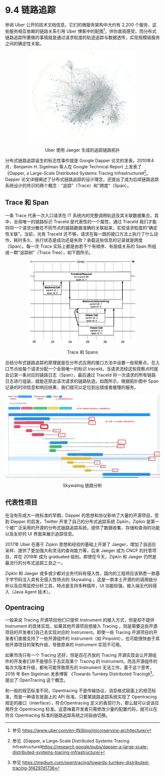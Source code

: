 # 9.4 链路追踪

参阅 Uber 公开的技术文档信息，它们的微服务架构中大约有 2,200 个服务，这些服务相互依赖的链路关系引用 Uber 博客中的配图[^1]，供你直观感受。而分布式链路追踪所要做的事情就是通过请求粒度的轨迹追踪与数据透传，实现规模级服务之间的确定性关联。

<div  align="center">
	<img src="../assets/uber-microservice.png" width = "350"  align=center />
	<p>Uber 使用 Jaeger 生成的追踪链路拓扑</p>
</div>


分布式链路追踪诞生的标志性事件就是 Google Dapper 论文的发表。2010年4月，Benjamin H. Sigelman 等人在 Google Technical Report 上发表了《Dapper, a Large-Scale Distributed Systems Tracing Infrastructure》[^2]。Dapper 论文详细阐述了分布式链路追踪的设计理念，还提出了成为后续链路追踪系统设计的共识的两个概念：“追踪”（Trace）和“跨度”（Span）。

## Trace 和 Span

一条 Trace 代表一次入口请求在 IT 系统内的完整调用轨迹及其关联数据集合。其中，全局唯一的链路标识 TraceId 是代表性的一个属性，通过 TraceId 我们才能将同一个请求分散在不同节点的链路数据准确的关联起来，实现请求粒度的“确定性关联”。当前，光有 TraceId 还不够，请求在每一跳的接口方法上执行了什么动作、耗时多久、执行状态是成功还是失败？承载这些信息的记录就是跨度（Span）。每一次 Trace 实际上都是由若干个有顺序、有层级关系的 Span 所组成一颗“追踪树”（Trace Tree），如下图所示。

<div  align="center">
	<img src="../assets/Dapper-trace-span.png" width = "350"  align=center />
	<p>Trace 和 Spans</p>
</div>

总结分布式链路追踪的原理就是在分布式应用的接口方法中设置一些观察点，在入口节点给每个请求分配一个全局唯一的标识 traceId，当请求流经这些观察点时就会记录一条对应的链路日志（Span），最后通过 TraceId 将一次请求的所有链路日志进行组装，就能还原出该次请求的链路轨迹。如图所示，根据拓扑图中 Span 记录的时间信息和响应结果，我们就可以定位到出错或者缓慢的服务。

<div  align="center">
	<img src="../assets/skywalking-ui.jpeg" width = "550"  align=center />
	<p>Skywaling 链路分析</p>
</div>

## 代表性项目

在没有形成大一统标准的早期，Dapper 的思想和协议影响了大量的开源项目。受到 Dapper 的启发，Twitter 开发了自己的分布式追踪系统 Zipkin，Zipkin 是第一个被广泛采用的开源的分布式链路追踪系统，提供了数据收集、存储和查询的功能以及友好的 UI 界面来展示追踪信息。

2017年 Uber 在基于 Zipkin 思想和经验的基础上开源了 Jaeger，增加了自适应采样、提供了更加强大和灵活的查询能力等，后来 Jaeger 成为 CNCF 的托管项目，并在 2019年 成为 graduated 级别。即使在今天，Zipkin 和 Jaeger 仍然是最流行的分布式追踪工具之一。

Zipkin 和 Jaeger 或多或少都对业务代码有侵入性，国内的工程师应该熟悉一款基于字节码注入具有无侵入性特点的 Skywaling ，这是一款本土开源的的调用链分析以及应用监控分析工具，特点是支持多种插件，UI 功能较强，接入端无代码侵入（Java Agent 技术）。

## Opentracing

一般来说 Tracing 开源项目他们只提供 Instrument 的接入方式，但是却不提供 Instrument 的具体实现，如果其他开源项目想接入 Tracing ，则是需要这些开源项目的开发者们自己去实现对应的 Instrument。即使一些 Tracing 开源项目的开发者们直接支持了一些开源组件的 Instrument（如 Pinpoint），也可能很快由于其他开源项目的架构升级，导致原来的 Instrument 实现不可用。

如果市场只有一个 Tracing 还好，但是百花齐放的 Tracing 开源实现会让开源组件的开发者们并不是很乐于去实现某个 Tracing 的 Instrument。而且开源组件的每次大版本升级，都有可能导致原先的 Instrument 无法工作。基于这个思考， 2016 年 Ben Sigelman 发表博客 《Towards Turnkey Distributed Tracing》[^4]，提出了 OpenTracing 这个概念。

和一般的规范标准不同，Opentracing 不是传输协议，消息格式层面上的规范标准，而是一种语言层面上的 API 标准。只要某链路追踪系统实现了 Opentracing 规定的接口（interface），符合Opentracing 定义的表现行为，那么就可以说该应用符合 Opentracing 标准。这意味着开发者只需修改少量的配置代码，就可以在符合 Opentracing 标准的链路追踪系统之间自由切换。



[^1]: 参见 https://www.uber.com/en-IN/blog/microservice-architecture/
[^2]: 参见《Dapper, a Large-Scale Distributed Systems Tracing Infrastructure》https://research.google/pubs/dapper-a-large-scale-distributed-systems-tracing-infrastructure/

[^3]: 参见 https://logz.io/gap/devops-pulse-2022/
[^4]: 参见 https://medium.com/opentracing/towards-turnkey-distributed-tracing-5f4297d1736
